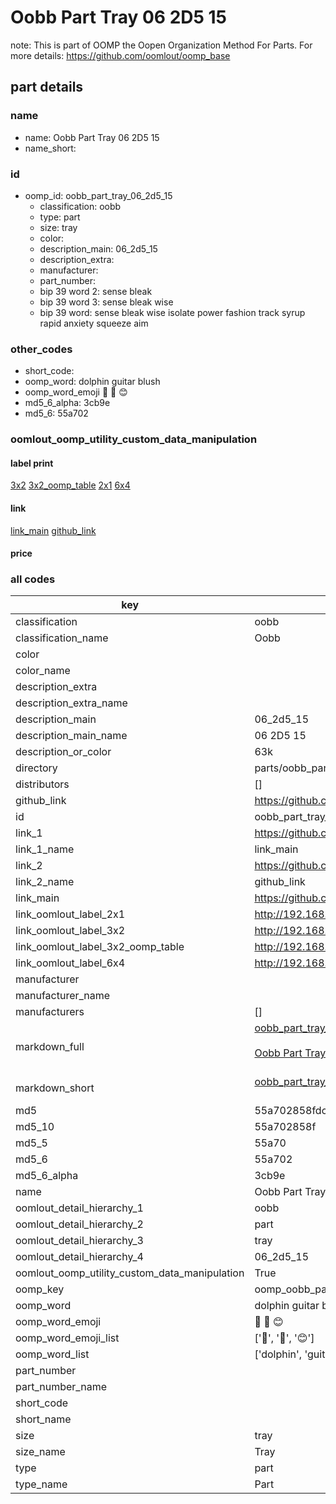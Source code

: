 # Oobb Part Tray 06 2D5 15  

note: This is part of OOMP the Oopen Organization Method For Parts. For more details: https://github.com/oomlout/oomp_base

##  part details





### name
* name: Oobb Part Tray 06 2D5 15
* name_short: 
### id
* oomp_id: oobb_part_tray_06_2d5_15
  * classification: oobb
  * type: part
  * size: tray
  * color: 
  * description_main: 06_2d5_15
  * description_extra: 
  * manufacturer: 
  * part_number: 
  * bip 39 word 2: sense bleak
  * bip 39 word 3: sense bleak wise
  * bip 39 word: sense bleak wise isolate power fashion track syrup rapid anxiety squeeze aim

### other_codes
* short_code: 
* oomp_word: dolphin guitar blush
* oomp_word_emoji :dolphin: :guitar: :blush:
* md5_6_alpha: 3cb9e
* md5_6: 55a702






### oomlout_oomp_utility_custom_data_manipulation
#### label print
[3x2](http://192.168.1.245:1112/?label=oomp%203cb9e)
[3x2_oomp_table](http://192.168.1.107:1112/?label=oomp%203cb9e)
[2x1](http://192.168.1.242:1112/?label=oomp%203cb9e)
[6x4](http://192.168.1.55:1112/?label=oomp%203cb9e)    

#### link

[link_main](https://github.com/oomlout/oomlout_oomp_current_version_messy/tree/main/parts/oobb_part_tray_06_2d5_15) [github_link](https://github.com/oomlout/oomlout_oomp_part_src/tree/main/parts/oobb_part_tray_06_2d5_15)                             

#### price







### all codes 
| key | value |  
| --- | --- |  
| classification | oobb |  
| classification_name | Oobb |  
| color |  |  
| color_name |  |  
| description_extra |  |  
| description_extra_name |  |  
| description_main | 06_2d5_15 |  
| description_main_name | 06 2D5 15 |  
| description_or_color | 63k |  
| directory | parts/oobb_part_tray_06_2d5_15 |  
| distributors | [] |  
| github_link | https://github.com/oomlout/oomlout_oomp_part_src/tree/main/parts/oobb_part_tray_06_2d5_15 |  
| id | oobb_part_tray_06_2d5_15 |  
| link_1 | https://github.com/oomlout/oomlout_oomp_current_version_messy/tree/main/parts/oobb_part_tray_06_2d5_15 |  
| link_1_name | link_main |  
| link_2 | https://github.com/oomlout/oomlout_oomp_part_src/tree/main/parts/oobb_part_tray_06_2d5_15 |  
| link_2_name | github_link |  
| link_main | https://github.com/oomlout/oomlout_oomp_current_version_messy/tree/main/parts/oobb_part_tray_06_2d5_15 |  
| link_oomlout_label_2x1 | http://192.168.1.242:1112/?label=oomp%203cb9e |  
| link_oomlout_label_3x2 | http://192.168.1.245:1112/?label=oomp%203cb9e |  
| link_oomlout_label_3x2_oomp_table | http://192.168.1.107:1112/?label=oomp%203cb9e |  
| link_oomlout_label_6x4 | http://192.168.1.55:1112/?label=oomp%203cb9e |  
| manufacturer |  |  
| manufacturer_name |  |  
| manufacturers | [] |  
| markdown_full | [oobb_part_tray_06_2d5_15](https://github.com/oomlout/oomlout_oomp_current_version_messy/tree/main/parts/oobb_part_tray_06_2d5_15)<br>[](https://github.com/oomlout/oomlout_oomp_current_version_messy/tree/main/parts/oobb_part_tray_06_2d5_15)<br>[Oobb Part Tray 06 2D5 15](https://github.com/oomlout/oomlout_oomp_current_version_messy/tree/main/parts/oobb_part_tray_06_2d5_15)<br><br> |  
| markdown_short | [oobb_part_tray_06_2d5_15](https://github.com/oomlout/oomlout_oomp_current_version_messy/tree/main/parts/oobb_part_tray_06_2d5_15)<br><br> |  
| md5 | 55a702858fdcbcd14d54a769f8c5e61e |  
| md5_10 | 55a702858f |  
| md5_5 | 55a70 |  
| md5_6 | 55a702 |  
| md5_6_alpha | 3cb9e |  
| name | Oobb Part Tray 06 2D5 15 |  
| oomlout_detail_hierarchy_1 | oobb |  
| oomlout_detail_hierarchy_2 | part |  
| oomlout_detail_hierarchy_3 | tray |  
| oomlout_detail_hierarchy_4 | 06_2d5_15 |  
| oomlout_oomp_utility_custom_data_manipulation | True |  
| oomp_key | oomp_oobb_part_tray_06_2d5_15 |  
| oomp_word | dolphin guitar blush |  
| oomp_word_emoji | :dolphin: :guitar: :blush: |  
| oomp_word_emoji_list | [':dolphin:', ':guitar:', ':blush:'] |  
| oomp_word_list | ['dolphin', 'guitar', 'blush'] |  
| part_number |  |  
| part_number_name |  |  
| short_code |  |  
| short_name |  |  
| size | tray |  
| size_name | Tray |  
| type | part |  
| type_name | Part |  
